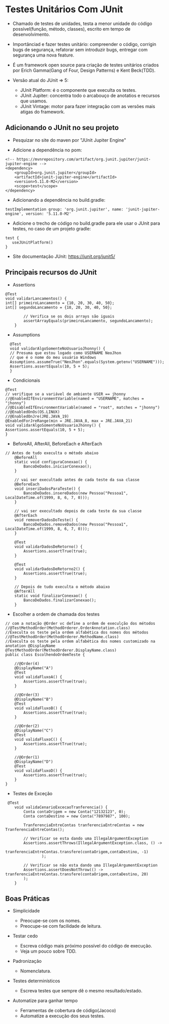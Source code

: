 # Testes Unitários Com JUnit

* Chamado de testes de unidades, testa a menor unidade do código possível(função, método, classes), escrito em tempo
  de desenvolvimento.

* Importânciad e fazer testes unitário: compreender o código, corrigin bugs de segurança, refatorar sem introduzir bugs,
  entregar com segurança uma nova feature.

* É um framework open source para criação de testes unitários criados por Erich Gamma(Gang of Four, Design Patterns)
  e Kent Beck(TDD).

* Versão atual do JUnit => 5:
    - JUnit Platform: é o componente que execulta os testes.
    - JUnit Jupiter: concentra todo o arcabouço de anotatios e recursos que usamos.
    - JUnit Vintage: motor para fazer integração com as versões mais atigas do framework.

## Adicionando o JUnit no seu projeto

* Pesquizar no site do maven por "JUnit Jupiter Engine"

* Adicione a dependência no pom:

```
<!-- https://mvnrepository.com/artifact/org.junit.jupiter/junit-jupiter-engine -->
<dependency>
    <groupId>org.junit.jupiter</groupId>
    <artifactId>junit-jupiter-engine</artifactId>
    <version>5.11.0-M2</version>
    <scope>test</scope>
</dependency>
```

* Adicionando a dependência no build.gradle:

```
testImplementation group: 'org.junit.jupiter', name: 'junit-jupiter-engine', version: '5.11.0-M2'

``` 
- Adicione o trecho de código no build.gradle para ele usar o JUnit para testes, no caso de um projeto gradle:

```
test {
   useJUnitPlatform()
}
```

* Site documentação JUnit: https://junit.org/junit5/


## Principais recursos do JUnit

* Assertions
```
@Test
void validarLancamentos() {
int[] primeiroLancamento = {10, 20, 30, 40, 50};
int[] segundoLancamento = {10, 20, 30, 40, 50};

        // Verifica se os dois arrays são iguais
        assertArrayEquals(primeiroLancamento, segundoLancamento);
    }
```

* Assumptions
```
  @Test
  void validarAlgoSomenteNoUsuarioJhonny() {
  // Presuma que estou logado como USERNAME NeoJhon
  // que é o nome do meu usuário Windows
  Assumptions.assumeTrue("NeoJhon".equals(System.getenv("USERNAME")));
  Assertions.assertEquals(10, 5 + 5);
  }
```

* Condicionais

```
@Test
// verifique se a variável de ambiente USER == jhonny
//@EnabledIfEnvironmentVariable(named = "USERNAME", matches = "jhonny")
//@DisabledIfEnvironmentVariable(named = "root", matches = "jhonny")
//@EnabledOnOs(OS.LINUX)
//@EnabledOnJre(JRE.JAVA_19)
@EnabledForJreRange(min = JRE.JAVA_8, max = JRE.JAVA_21)
void validarAlgoSomenteNoUsuarioJhonny() {
Assertions.assertEquals(10, 5 + 5);
}
```

* BeforeAll, AfterAll, BeforeEach e AfterEach

```
// Antes de tudo execulta o método abaixo
    @BeforeAll
    static void configuraConexao() {
        BancoDeDados.iniciarConexao();
    }

    // vai ser execultado antes de cada teste da sua classe
    @BeforeEach
    void inseriDadosParaTeste() {
        BancoDeDados.insereDados(new Pessoa("Pessoa1", LocalDateTime.of(1999, 8, 6, 7, 0)));
    }

    // vai ser execultado depois de cada teste da sua classe
    @AfterEach
    void removerDadosDoTeste() {
        BancoDeDados.removeDados(new Pessoa("Pessoa1", LocalDateTime.of(1999, 8, 6, 7, 0)));
    }

    @Test
    void validarDadosDeRetorno() {
        Assertions.assertTrue(true);
    }

    @Test
    void validarDadosDeRetorno2() {
        Assertions.assertTrue(true);
    }

    // Depois de tudo execulta o método abaixo
    @AfterAll
    static void finalizarConexao() {
        BancoDeDados.finalizarConexao();
    }
```

* Escolher a ordem de chamada dos testes

```
// com a notação @Order vc define a ordem de execulção dos métodos
//@TestMethodOrder(MethodOrderer.OrderAnnotation.class)
//Execulta os teste pela ordem alfabética dos nomes dos métodos
//@TestMethodOrder(MethodOrderer.MethodName.class)
//Execulta os teste pela ordem alfabética dos nomes customizado na anotation @DisplayName
@TestMethodOrder(MethodOrderer.DisplayName.class)
public class EscolhendoOrdemTeste {

    //@Order(4)
    @DisplayName("A")
    @Test
    void validaFluxoA() {
        Assertions.assertTrue(true);
    }

    //@Order(3)
    @DisplayName("B")
    @Test
    void validaFluxoB() {
        Assertions.assertTrue(true);
    }

    //@Order(2)
    @DisplayName("C")
    @Test
    void validaFluxoC() {
        Assertions.assertTrue(true);
    }

    //@Order(1)
    @DisplayName("D")
    @Test
    void validaFluxoD() {
        Assertions.assertTrue(true);
    }
}
```

* Testes de Exceção

```
 @Test
    void validaCenarioExcecaoTranferencia() {
        Conta contaOrigem = new Conta("12132123", 0);
        Conta contaDestino = new Conta("7897987", 100);

        TranferenciaEntreContas tranferenciaEntreContas = new TranferenciaEntreContas();

        // Verificar se esta dando uma IllegalArgumentException
        Assertions.assertThrows(IllegalArgumentException.class, () ->
                        tranferenciaEntreContas.transfere(contaOrigem,contaDestino, -1)
                );

        // Verificar se não esta dando uma IllegalArgumentException
        Assertions.assertDoesNotThrow(() -> tranferenciaEntreContas.transfere(contaOrigem,contaDestino, 20)
        );
    }
```

## Boas Práticas

* Simplicidade
    - Preocupe-se com os nomes.
    - Preocupe-se com facilidade de leitura.

* Testar cedo
    - Escreva código mais próximo possível do código de execução.
    - Veja um pouco sobre TDD.

* Padronização
    - Nomenclatura.

* Testes determinísticos
    - Escreva testes que sempre dê o mesmo resultado/estado.

* Automatize para ganhar tempo
    - Ferramentas de cobertura de código(Jacoco)
    - Automatize a execução dos seus testes.



